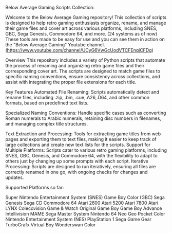 Below Average Gaming Scripts Collection:

Welcome to the Below Average Gaming repository! This collection of scripts is designed to help retro gaming enthusiasts organize, rename, and manage their game files and cover art across various platforms, including SNES, GBC, Sega Genesis, Commodore 64, and more. (24 systems as of now) 
These tools are made to be easy for use and you can see them in action on the "Below Average Gaming" Youtube channel. (https://www.youtube.com/channel/UCyG6VwGcUodVTCFEnqiCFDg)

Overview
This repository includes a variety of Python scripts that automate the process of renaming and organizing retro game files and their corresponding cover art. The scripts are designed to match game files to specific naming conventions, ensure consistency across collections, and assist with integrating the proper file extensions for each title.

Key Features
Automated File Renaming: Scripts automatically detect and rename files, including .zip, .bin, .cue,.A26,.D64, and other common formats, based on predefined text lists.

Specialized Naming Conventions: Handle specific cases such as converting Roman numerals to Arabic numerals, retaining disc numbers in filenames, and managing complex title structures.

Text Extraction and Processing: Tools for extracting game titles from web pages and exporting them to text files, making it easier to keep track of large collections and create new text lists for the scripts.
Support for Multiple Platforms: Scripts cater to various retro gaming platforms, including SNES, GBC, Genesis, and Commodore 64, with the flexibility to adapt to others just by changing up some prompts with each script.
Iterative Processing: Scripts are designed to run iteratively, ensuring all files are correctly renamed in one go, with ongoing checks for changes and updates.

Supported Platforms so far:

Super Nintendo Entertainment System (SNES)
Game Boy Color (GBC)
Sega Genesis
Sega CD
Commodore 64
Atari 2600
Atari 5200
Atari 7800
Atari LYNX
Colecovision
Game & Watch
Original Game Boy
Game Boy Advance
Intellivision
MAME
Sega Master System
Nintendo 64
Neo Geo Pocket Color
Nintendo Entertainment System (NES)
PlayStation 1
Sega Game Gear
TurboGrafx
Virtual Boy
Wonderswan Color


